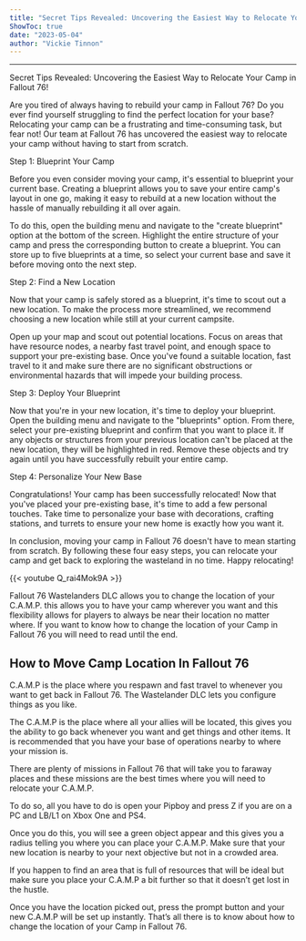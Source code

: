 ```yaml
---
title: "Secret Tips Revealed: Uncovering the Easiest Way to Relocate Your Camp in Fallout 76!"
ShowToc: true 
date: "2023-05-04"
author: "Vickie Tinnon"
---
```

*****
Secret Tips Revealed: Uncovering the Easiest Way to Relocate Your Camp in Fallout 76!

Are you tired of always having to rebuild your camp in Fallout 76? Do you ever find yourself struggling to find the perfect location for your base? Relocating your camp can be a frustrating and time-consuming task, but fear not! Our team at Fallout 76 has uncovered the easiest way to relocate your camp without having to start from scratch.

Step 1: Blueprint Your Camp

Before you even consider moving your camp, it's essential to blueprint your current base. Creating a blueprint allows you to save your entire camp's layout in one go, making it easy to rebuild at a new location without the hassle of manually rebuilding it all over again.

To do this, open the building menu and navigate to the "create blueprint" option at the bottom of the screen. Highlight the entire structure of your camp and press the corresponding button to create a blueprint. You can store up to five blueprints at a time, so select your current base and save it before moving onto the next step.

Step 2: Find a New Location

Now that your camp is safely stored as a blueprint, it's time to scout out a new location. To make the process more streamlined, we recommend choosing a new location while still at your current campsite.

Open up your map and scout out potential locations. Focus on areas that have resource nodes, a nearby fast travel point, and enough space to support your pre-existing base. Once you've found a suitable location, fast travel to it and make sure there are no significant obstructions or environmental hazards that will impede your building process.

Step 3: Deploy Your Blueprint

Now that you're in your new location, it's time to deploy your blueprint. Open the building menu and navigate to the "blueprints" option. From there, select your pre-existing blueprint and confirm that you want to place it. If any objects or structures from your previous location can't be placed at the new location, they will be highlighted in red. Remove these objects and try again until you have successfully rebuilt your entire camp.

Step 4: Personalize Your New Base

Congratulations! Your camp has been successfully relocated! Now that you've placed your pre-existing base, it's time to add a few personal touches. Take time to personalize your base with decorations, crafting stations, and turrets to ensure your new home is exactly how you want it.

In conclusion, moving your camp in Fallout 76 doesn't have to mean starting from scratch. By following these four easy steps, you can relocate your camp and get back to exploring the wasteland in no time. Happy relocating!

{{< youtube Q_rai4Mok9A >}} 



Fallout 76 Wastelanders DLC allows you to change the location of your C.A.M.P. this allows you to have your camp wherever you want and this flexibility allows for players to always be near their location no matter where. If you want to know how to change the location of your Camp in Fallout 76 you will need to read until the end.
 
## How to Move Camp Location In Fallout 76
 
C.A.M.P is the place where you respawn and fast travel to whenever you want to get back in Fallout 76. The Wastelander DLC lets you configure things as you like.
 
The C.A.M.P is the place where all your allies will be located, this gives you the ability to go back whenever you want and get things and other items. It is recommended that you have your base of operations nearby to where your mission is.
 
There are plenty of missions in Fallout 76 that will take you to faraway places and these missions are the best times where you will need to relocate your C.A.M.P.
 
To do so, all you have to do is open your Pipboy and press Z if you are on a PC and LB/L1 on Xbox One and PS4.
 
Once you do this, you will see a green object appear and this gives you a radius telling you where you can place your C.A.M.P. Make sure that your new location is nearby to your next objective but not in a crowded area.
 
If you happen to find an area that is full of resources that will be ideal but make sure you place your C.A.M.P a bit further so that it doesn’t get lost in the hustle.
 
Once you have the location picked out, press the prompt button and your new C.A.M.P will be set up instantly. That’s all there is to know about how to change the location of your Camp in Fallout 76.
 
 




